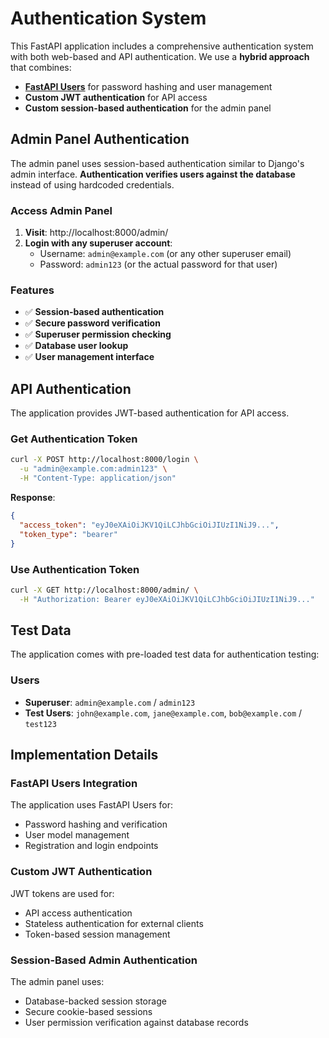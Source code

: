 # Authentication System

This FastAPI application includes a comprehensive authentication system with both web-based and API authentication. We use a **hybrid approach** that combines:

- **[FastAPI Users](https://github.com/fastapi-users/fastapi-users)** for password hashing and user management
- **Custom JWT authentication** for API access
- **Custom session-based authentication** for the admin panel

## Admin Panel Authentication

The admin panel uses session-based authentication similar to Django's admin interface. **Authentication verifies users against the database** instead of using hardcoded credentials.

### Access Admin Panel

1. **Visit**: http://localhost:8000/admin/
2. **Login with any superuser account**:
   - Username: `admin@example.com` (or any other superuser email)
   - Password: `admin123` (or the actual password for that user)

### Features

- ✅ **Session-based authentication**
- ✅ **Secure password verification**
- ✅ **Superuser permission checking**
- ✅ **Database user lookup**
- ✅ **User management interface**

## API Authentication

The application provides JWT-based authentication for API access.

### Get Authentication Token

```bash
curl -X POST http://localhost:8000/login \
  -u "admin@example.com:admin123" \
  -H "Content-Type: application/json"
```

**Response**:

```json
{
  "access_token": "eyJ0eXAiOiJKV1QiLCJhbGciOiJIUzI1NiJ9...",
  "token_type": "bearer"
}
```

### Use Authentication Token

```bash
curl -X GET http://localhost:8000/admin/ \
  -H "Authorization: Bearer eyJ0eXAiOiJKV1QiLCJhbGciOiJIUzI1NiJ9..."
```

## Test Data

The application comes with pre-loaded test data for authentication testing:

### Users

- **Superuser**: `admin@example.com` / `admin123`
- **Test Users**: `john@example.com`, `jane@example.com`, `bob@example.com` / `test123`

## Implementation Details

### FastAPI Users Integration

The application uses FastAPI Users for:
- Password hashing and verification
- User model management
- Registration and login endpoints

### Custom JWT Authentication

JWT tokens are used for:
- API access authentication
- Stateless authentication for external clients
- Token-based session management

### Session-Based Admin Authentication

The admin panel uses:
- Database-backed session storage
- Secure cookie-based sessions
- User permission verification against database records 